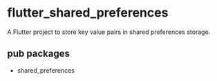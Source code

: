 # flutter_shared_preferences

A Flutter project to store key value pairs in shared preferences storage.

## pub packages
<ul>
  <li>shared_preferences</li>
</ul>
